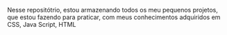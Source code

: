 Nesse repositótrio, estou armazenando todos os meu pequenos projetos, que estou fazendo para praticar, com meus conhecimentos adquiridos em CSS, Java Script, HTML
